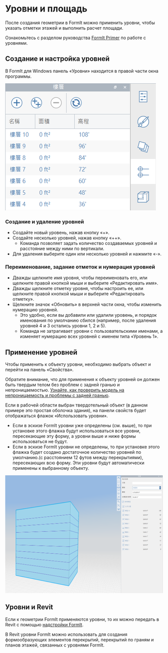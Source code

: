 # Уровни и площадь

После создания геометрии в FormIt можно применить уровни, чтобы указать отметки этажей и выполнить расчет площади.

Ознакомьтесь с разделом руководства [FormIt Primer](../formit-primer/part-i/adding-floors-with-levels.md) по работе с уровнями.

## Создание и настройка уровней

В FormIt для Windows панель «Уровни» находится в правой части окна программы.

![](../.gitbook/assets/20191217-levels-panel-1.png)

### Создание и удаление уровней

* Создайте новый уровень, нажав кнопку «+».
* Создайте несколько уровней, нажав кнопку «++».
   * Команда позволяет задать количество создаваемых уровней и расстояние между ними по вертикали.
* Для удаления выберите один или несколько уровней и нажмите «-».

### Переименование, задание отметок и нумерация уровней

* Дважды щелкните имя уровня, чтобы переименовать его, или щелкните правой кнопкой мыши и выберите «Редактировать имя».
* Дважды щелкните отметку уровня, чтобы настроить ее, или щелкните правой кнопкой мыши и выберите «Редактировать отметку».
* Щелкните значок «Обновить» в верхней части окна, чтобы изменить нумерацию уровней.
   * Это удобно, если вы добавили или удалили уровень, и порядок именования по умолчанию сбился (например, после удаления уровней 4 и 3 остались уровни 1, 2 и 5).
   * Команда не затрагивает уровни с пользовательскими именами, а изменяет нумерацию всех уровней с именем типа «Уровень 1».

## Применение уровней

Чтобы применить к объекту уровни, необходимо выбрать объект и перейти на панель «Свойства».

Обратите внимание, что для применения к объекту уровней он должен быть твердым телом без проблем с задней гранью и непроницаемостью. [Узнайте, как проверить модель на непроницаемость и проблемы с задней гранью](https://formit.autodesk.com/blog/post/repairing-solid-models).

Если в рабочей области выбран твердотельный объект (в данном примере это простая оболочка здания), на панели свойств будет отображаться флажок «Использовать уровни».

* Если в эскизе FormIt уровни уже определены (см. выше), то при установке этого флажка будут использоваться все уровни, пересекающие эту форму, а уровни выше и ниже формы использоваться не будут.
* Если в эскизе FormIt уровни не определены, то при установке этого флажка будет создано достаточное количество уровней по умолчанию.(с расстоянием 12 футов между перекрытиями), пересекающих всю форму. Эти уровни будут автоматически применены к выбранному объекту.

![](../.gitbook/assets/20191217-properties-panel.png)

## Уровни и Revit

Если к геометрии FormIt применяются уровни, то их можно передать в Revit с помощью [надстройки FormIt](https://formit.autodesk.com/page/formit-revit).

В Revit уровни FormIt можно использовать для создания формообразующих элементов перекрытий, перекрытий по граням и планов этажей, связанных с уровнями FormIt.
